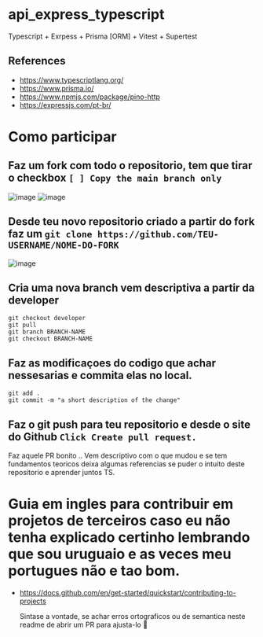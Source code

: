 # api_express_typescript
Typescript  + Exrpess + Prisma [ORM] + Vitest + Supertest
## References
- https://www.typescriptlang.org/
- https://www.prisma.io/
- https://www.npmjs.com/package/pino-http
- https://expressjs.com/pt-br/

# Como participar  
## Faz um fork com todo o repositorio, tem que tirar o checkbox `[ ] Copy the main branch only`

  ![image](https://github.com/Luis-Vilar/api_express_typescript/assets/124309725/34104143-ccf5-4858-acf5-2ba54df1813e)
  ![image](https://github.com/Luis-Vilar/api_express_typescript/assets/124309725/db2db32b-f017-453e-ada6-db946578bdc3)
  
## Desde teu novo repositorio criado a partir do fork faz um `git clone https://github.com/TEU-USERNAME/NOME-DO-FORK `

  ![image](https://github.com/Luis-Vilar/api_express_typescript/assets/124309725/fd6aad3b-5230-4cfe-a84f-dccc0dada4bd)
## Cria uma nova branch vem descriptiva a partir da developer 
```shell
git checkout developer
git pull
git branch BRANCH-NAME
git checkout BRANCH-NAME
```
## Faz as modificaçoes do codigo que achar nessesarias e commita elas no local.
```shell
git add .
git commit -m "a short description of the change"
```
## Faz o git push para teu repositorio  e desde o site do Github `Click Create pull request.`
Faz aquele PR bonito .. Vem descriptivo com o que mudou e se tem fundamentos teoricos deixa algumas referencias se puder o intuito deste repositorio e aprender juntos TS.
# Guia em ingles para contribuir em projetos de terceiros caso eu não tenha explicado certinho lembrando que sou uruguaio e as veces meu portugues não e tao bom.
- https://docs.github.com/en/get-started/quickstart/contributing-to-projects

  Sintase a vontade,  se achar erros ortograficos ou de semantica neste readme de abrir um PR para ajusta-lo 🎉 
